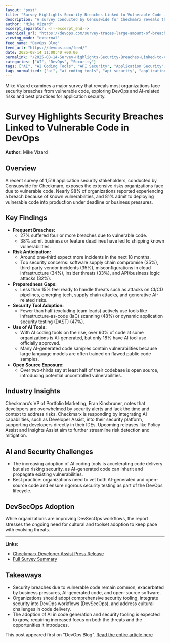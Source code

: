 ```yaml
---
layout: "post"
title: "Survey Highlights Security Breaches Linked to Vulnerable Code in DevOps"
description: "A survey conducted by Censuswide for Checkmarx reveals that the vast majority of organizations have experienced security breaches due to vulnerable code, with many admitting to knowingly deploying such code to meet business or feature deadlines. The findings also highlight the adoption challenges of application security tools and the risks posed by AI coding tools and open-source software in modern DevOps environments."
author: "Mike Vizard"
excerpt_separator: <!--excerpt_end-->
canonical_url: "https://devops.com/survey-traces-large-amount-of-breaches-back-to-vulnerable-code/?utm_source=rss&utm_medium=rss&utm_campaign=survey-traces-large-amount-of-breaches-back-to-vulnerable-code"
viewing_mode: "external"
feed_name: "DevOps Blog"
feed_url: "https://devops.com/feed/"
date: 2025-08-14 11:00:40 +00:00
permalink: "/2025-08-14-Survey-Highlights-Security-Breaches-Linked-to-Vulnerable-Code-in-DevOps.html"
categories: ["AI", "DevOps", "Security"]
tags: ["AI", "AI Coding Tools", "API Security", "Application Security", "Breaches", "Business Of DevOps", "Checkmarx", "CI/CD Pipelines", "Cloud Security", "Developer Workflow", "DevOps", "DevSecOps", "Dynamic Application Security Testing", "Infrastructure as Code Scanning", "Large Language Models", "Open Source Vulnerabilities", "Policy Automation", "Posts", "Security", "Security Breaches", "Social Facebook", "Social LinkedIn", "Social X", "Software Supple Chain", "Software Supply Chain", "Survey", "Vulnerabilities", "Vulnerable Code"]
tags_normalized: ["ai", "ai coding tools", "api security", "application security", "breaches", "business of devops", "checkmarx", "ci slash cd pipelines", "cloud security", "developer workflow", "devops", "devsecops", "dynamic application security testing", "infrastructure as code scanning", "large language models", "open source vulnerabilities", "policy automation", "posts", "security", "security breaches", "social facebook", "social linkedin", "social x", "software supple chain", "software supply chain", "survey", "vulnerabilities", "vulnerable code"]
---
```


Mike Vizard examines a major survey that reveals most organizations face security breaches from vulnerable code, exploring DevOps and AI-related risks and best practices for application security.<!--excerpt_end-->

# Survey Highlights Security Breaches Linked to Vulnerable Code in DevOps

**Author:** Mike Vizard  

## Overview

A recent survey of 1,519 application security stakeholders, conducted by Censuswide for Checkmarx, exposes the extensive risks organizations face due to vulnerable code. Nearly 98% of organizations reported experiencing a breach because of known vulnerabilities, and 81% admit to deploying vulnerable code into production under deadline or business pressures.

## Key Findings

- **Frequent Breaches:**
  - 27% suffered four or more breaches due to vulnerable code.
  - 38% admit business or feature deadlines have led to shipping known vulnerabilities.
- **Risk Anticipation:**
  - Around one-third expect more incidents in the next 18 months.
  - Top security concerns: software supply chain compromise (35%), third-party vendor incidents (35%), misconfigurations in cloud infrastructure (34%), insider threats (33%), and API/business logic attacks (32%).
- **Preparedness Gaps:**
  - Less than 15% feel ready to handle threats such as attacks on CI/CD pipelines, emerging tech, supply chain attacks, and generative AI-related risks.
- **Security Tool Adoption:**
  - Fewer than half (excluding team leads) actively use tools like infrastructure-as-code (IaC) scanning (48%) or dynamic application security testing (DAST) (47%).
- **Use of AI Tools:**
  - With AI coding tools on the rise, over 60% of code at some organizations is AI-generated, but only 18% have AI tool use officially approved.
  - Many AI-generated code samples contain vulnerabilities because large language models are often trained on flawed public code samples.
- **Open Source Exposure:**
  - Over two-thirds say at least half of their codebase is open source, introducing potential uncontrolled vulnerabilities.

## Industry Insights

Checkmarx’s VP of Portfolio Marketing, Eran Kinsbruner, notes that developers are overwhelmed by security alerts and lack the time and context to address risks. Checkmarx is responding by integrating AI capabilities, such as Developer Assist, into their security platform, supporting developers directly in their IDEs. Upcoming releases like Policy Assist and Insights Assist aim to further streamline risk detection and mitigation.

## AI and Security Challenges

- The increasing adoption of AI coding tools is accelerating code delivery but also risking security, as AI-generated code can inherit and propagate existing vulnerabilities.
- Best practice: organizations need to vet both AI-generated and open-source code and ensure rigorous security testing as part of the DevOps lifecycle.

## DevSecOps Adoption

While organizations are improving DevSecOps workflows, the report stresses the ongoing need for cultural and toolset adoption to keep pace with evolving threats.

---
**Links:**

- [Checkmarx Developer Assist Press Release](https://checkmarx.com/press-releases/checkmarx-enables-real-time-code-security-with-launch-of-developer-assist-agent-for-ai-native-ides/)
- [Full Survey Summary](https://devops.com/survey-traces-large-amount-of-breaches-back-to-vulnerable-code/)

## Takeaways

- Security breaches due to vulnerable code remain common, exacerbated by business pressures, AI-generated code, and open-source software.
- Organizations should adopt comprehensive security tooling, integrate security into DevOps workflows (DevSecOps), and address cultural challenges in code delivery.
- The adoption of AI in code generation and security tooling is expected to grow, requiring increased focus on both the threats and the opportunities it introduces.

This post appeared first on "DevOps Blog". [Read the entire article here](https://devops.com/survey-traces-large-amount-of-breaches-back-to-vulnerable-code/?utm_source=rss&utm_medium=rss&utm_campaign=survey-traces-large-amount-of-breaches-back-to-vulnerable-code)

